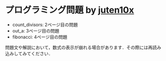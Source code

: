# プログラミング問題 by [juten10x](https://juten10x.github.io/)
* count_divisors: 2ページ目の問題
* out_a: 3ページ目の問題
* fibonacci: 4ページ目の問題

問題文や解説において，数式の表示が崩れる場合があります．その際には再読み込みしてみてください．
